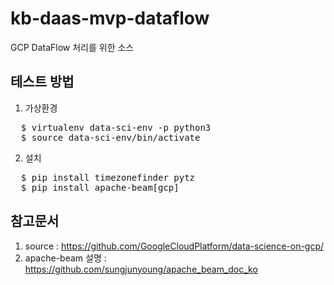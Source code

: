 # kb-daas-mvp-dataflow
GCP DataFlow 처리를 위한 소스

## 테스트 방법
1. 가상환경
<PRE>
  $ virtualenv data-sci-env -p python3
  $ source data-sci-env/bin/activate
</PRE>
2. 설치
<PRE>
  $ pip install timezonefinder pytz
  $ pip install apache-beam[gcp]
</PRE>

## 참고문서
1. source : https://github.com/GoogleCloudPlatform/data-science-on-gcp/
2. apache-beam 설명 : https://github.com/sungjunyoung/apache_beam_doc_ko
